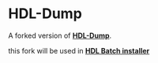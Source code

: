 # HDL-Dump

A forked version of [__HDL-Dump__](https://github.com/ps2homebrew/hdl-dump).

this fork will be used in [__HDL Batch installer__](https://github.com/israpps/HDL-Batch-installer)
